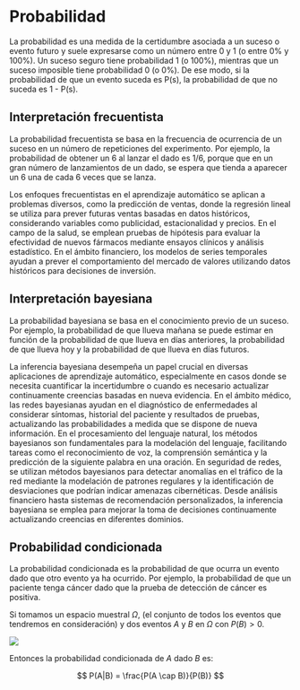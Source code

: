 # Probabilidad

La probabilidad es una medida de la certidumbre asociada a un suceso o evento futuro y suele expresarse como un número entre 0 y 1 (o entre 0% y 100%). Un suceso seguro tiene probabilidad 1 (o 100%), mientras que un suceso imposible tiene probabilidad 0 (o 0%). De ese modo, si la probabilidad de que un evento suceda es P(s), la probabilidad de que no suceda es 1 - P(s).

## Interpretación frecuentista

La probabilidad frecuentista se basa en la frecuencia de ocurrencia de un suceso en un número de repeticiones del experimento. Por ejemplo, la probabilidad de obtener un 6 al lanzar el dado es 1/6, porque que en un gran número de lanzamientos de un dado, se espera que tienda a aparecer un 6 una de cada 6 veces que se lanza.

Los enfoques frecuentistas en el aprendizaje automático se aplican a problemas diversos, como la predicción de ventas, donde la regresión lineal se utiliza para prever futuras ventas basadas en datos históricos, considerando variables como publicidad, estacionalidad y precios. En el campo de la salud, se emplean pruebas de hipótesis para evaluar la efectividad de nuevos fármacos mediante ensayos clínicos y análisis estadístico. En el ámbito financiero, los modelos de series temporales ayudan a prever el comportamiento del mercado de valores utilizando datos históricos para decisiones de inversión.

## Interpretación bayesiana

La probabilidad bayesiana se basa en el conocimiento previo de un suceso. Por ejemplo, la probabilidad de que llueva mañana se puede estimar en función de la probabilidad de que llueva en días anteriores, la probabilidad de que llueva hoy y la probabilidad de que llueva en días futuros.

La inferencia bayesiana desempeña un papel crucial en diversas aplicaciones de aprendizaje automático, especialmente en casos donde se necesita cuantificar la incertidumbre o cuando es necesario actualizar continuamente creencias basadas en nueva evidencia. En el ámbito médico, las redes bayesianas ayudan en el diagnóstico de enfermedades al considerar síntomas, historial del paciente y resultados de pruebas, actualizando las probabilidades a medida que se dispone de nueva información. En el procesamiento del lenguaje natural, los métodos bayesianos son fundamentales para la modelación del lenguaje, facilitando tareas como el reconocimiento de voz, la comprensión semántica y la predicción de la siguiente palabra en una oración. En seguridad de redes, se utilizan métodos bayesianos para detectar anomalías en el tráfico de la red mediante la modelación de patrones regulares y la identificación de desviaciones que podrían indicar amenazas cibernéticas. Desde análisis financiero hasta sistemas de recomendación personalizados, la inferencia bayesiana se emplea para mejorar la toma de decisiones continuamente actualizando creencias en diferentes dominios.

## Probabilidad condicionada

La probabilidad condicionada es la probabilidad de que ocurra un evento dado que otro evento ya ha ocurrido. Por ejemplo, la probabilidad de que un paciente tenga cáncer dado que la prueba de detección de cáncer es positiva.

Si tomamos un espacio muestral $\Omega,$ (el conjunto de todos los eventos que tendremos en consideración) y dos eventos $A$ y $B$ en $\Omega$ con $P(B) > 0$.

![](./img/prob_condicionada.png)

Entonces la probabilidad condicionada de $A$ dado $B$ es:

$$ P(A|B) = \frac{P(A \cap B)}{P(B)} $$

<!-- TODO: Teorema de la probabilidad total -->
<!-- TODO: Tabla de contingencia?>

## Fuentes

- https://machinelearningmastery.com/what-is-probability/
- https://courses.cs.washington.edu/courses/cse312/18wi/312A/lecture7.pdf